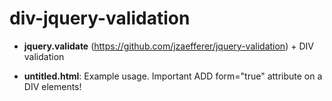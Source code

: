 div-jquery-validation
==============

- **jquery.validate** (https://github.com/jzaefferer/jquery-validation) + DIV validation

- **untitled.html**: Example usage. Important ADD form="true" attribute on a DIV elements!